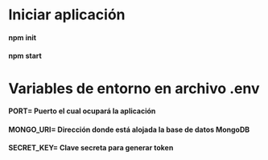# Iniciar aplicación
#### npm init
#### npm start

# Variables de entorno en archivo .env
#### PORT= Puerto el cual ocupará la aplicación
#### MONGO_URI= Dirección donde está alojada la base de datos MongoDB
#### SECRET_KEY= Clave secreta para generar token

<!-- # Manejo de archivos
#### Crear carpeta uploads/avatars en la raíz del -->